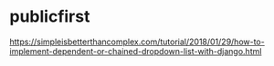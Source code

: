 # publicfirst
https://simpleisbetterthancomplex.com/tutorial/2018/01/29/how-to-implement-dependent-or-chained-dropdown-list-with-django.html
